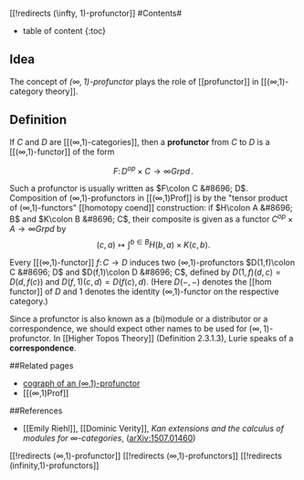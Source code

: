 [[!redirects (\infty, 1)-profunctor]]
#Contents#
* table of content
{:toc}

## Idea

The concept of _$(\infty, 1)$-profunctor_ plays the role of [[profunctor]] in [[(∞,1)-category theory]].

## Definition ##

If $C$ and $D$ are [[(∞,1)-categories]], then a **profunctor** from $C$ to $D$ is a [[(∞,1)-functor]] of the form

$$
  F \colon D^{op}\times C \to \infty Grpd
  \,.
$$

Such a  profunctor is usually written as $F\colon  C &#8696; D$. Composition of (∞,1)-profunctors in [[(∞,1)Prof]] is by the "tensor product of (∞,1)-functors" [[homotopy coend]] construction: if $H\colon A &#8696;  B$ and $K\colon B &#8696;  C$, their composite is given as a functor $C^{op}\times A \to \infty Grpd$ by
$$(c,a)\mapsto \int^{b\in B} H(b,a)\times K(c,b).$$

Every [[(∞,1)-functor]] $f\colon C\to D$ induces two (∞,1)-profunctors $D(1,f)\colon C &#8696; D$ and $D(f,1)\colon D &#8696; C$, defined by $D(1,f)(d,c) = D(d,f(c))$ and $D(f,1)(c,d) = D(f(c),d)$. (Here $D(-,-)$ denotes the [[hom functor]] of $D$ and $1$ denotes the identity (∞,1)-functor on the respective category.) 

Since a profunctor is also known as a (bi)module or a distributor or a correspondence, we should expect other names to be used for $(\infty, 1)$-profunctor. In [[Higher Topos Theory]] (Definition 2.3.1.3), Lurie speaks of a **correspondence**.

##Related pages

* [cograph of an (∞,1)-profunctor](cograph+of+a+profunctor#in_category_theory_2)
* [[(∞,1)Prof]]

##References

* [[Emily Riehl]], [[Dominic Verity]], _Kan extensions and the calculus of modules for ∞-categories_, ([arXiv:1507.01460](https://arxiv.org/abs/1507.01460))

[[!redirects (∞,1)-profunctor]]
[[!redirects (∞,1)-profunctors]]
[[!redirects (infinity,1)-profunctors]]

